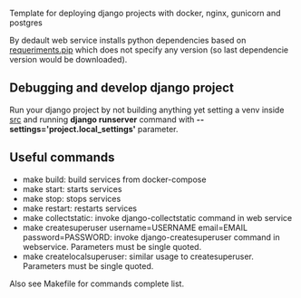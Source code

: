Template for deploying django projects with docker, nginx, gunicorn and postgres

By dedault web service installs python dependencies based on [requeriments.pip](https://github.com/imjulioc/django-project-template/blob/master/src/requirements.pip) which does not specify any version (so last dependencie version would be downloaded).

## Debugging and develop django project
Run your django project by not building anything yet setting a venv inside [src](https://github.com/imjulioc/django-project-template/tree/master/src) and running **django runserver** command with **--settings='project.local_settings'** parameter.

## Useful commands
- make build: build services from docker-compose
- make start: starts services
- make stop: stops services
- make restart: restarts services
- make collectstatic: invoke django-collectstatic command in web service
- make createsuperuser username=USERNAME email=EMAIL password=PASSWORD: invoke django-createsuperuser command in webservice. Parameters must be single quoted.
- make createlocalsuperuser: similar usage to createsuperuser. Parameters must be single quoted.

Also see Makefile for commands complete list.
